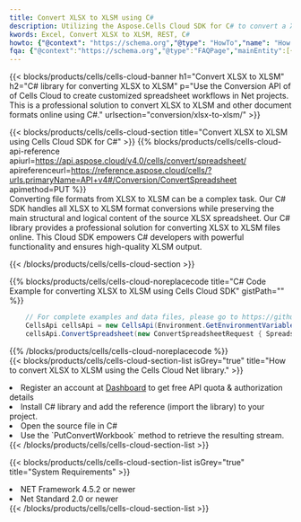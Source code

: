 ```yaml
---
title: Convert XLSX to XLSM using C# 
description: Utilizing the Aspose.Cells Cloud SDK for C# to convert a XLSX format file to a XLSM format file. 
kwords: Excel, Convert XLSX to XLSM, REST, C#
howto: {"@context": "https://schema.org","@type": "HowTo","name": "How to convert XLSX to XLSM using the Cells Cloud Net library.","description": "How to convert XLSX to XLSM using the Cells Cloud Net library.","image": {"@type": "ImageObject"},"url": "/net/conversion/xlsx-to-xlsm/","step": [{ "@type": "HowToStep","name": "How to convert XLSX to XLSM using the Cells Cloud Net library. step 1", "image": {"@type": "ImageObject",},"url": "/net/conversion/xlsx-to-xlsm/","text": "Register an account at <a href='https://dashboard.aspose.cloud/'>Dashboard</a> to get free API quota & authorization details",},{ "@type": "HowToStep","name": "How to convert XLSX to XLSM using the Cells Cloud Net library. step 1", "image": {"@type": "ImageObject",},"url": "/net/conversion/xlsx-to-xlsm/","text": "Install C# library and add the reference (import the library) to your project.",},{ "@type": "HowToStep","name": "How to convert XLSX to XLSM using the Cells Cloud Net library. step 1", "image": {"@type": "ImageObject",},"url": "/net/conversion/xlsx-to-xlsm/","text": "Open the source file in C#",},{ "@type": "HowToStep","name": "How to convert XLSX to XLSM using the Cells Cloud Net library. step 1", "image": {"@type": "ImageObject",},"url": "/net/conversion/xlsx-to-xlsm/","text": "Use the `PutConvertWorkbook` method to retrieve the resulting stream.",}, ],"supply": {"@type": "HowToSupply","name": "document"},"tool": [{"@type": "HowToTool","name": "Visual Studio, Visual Studio Code, Rider "},{"@type": "HowToTool","name": "Aspose Cells"}],"totalTime": "PT6M"}
fqa: {"@context":"https://schema.org","@type":"FAQPage","mainEntity":[{"@type":"Question","name":"Why convert file formats in C# using REST API?","acceptedAnswer":{"@type":"Answer","text":"Documents are encoded in many ways, and some files may be incompatible with the software you use. To open and read such files, just convert them to appropriate file formats.<br/><ol><li>Install .NET SDK and add the reference (import the library) to your project.</li><li>Open the source file in C# using REST API.</li><li>Call the PutConvertWorkbookRequest() method, passing an output filename with required extension.</li><li>Get the result of conversion as a separate file.</li></ol>"}},{"@type":"Question","name":"What file formats can I convert with your C# library?","acceptedAnswer":{"@type":"Answer","text":"We support a variety of file formats for conversion using .NET library, including XLSX, Excel, xls , PDF, CSV, HTML, Markdown, XML, PNG, JPG, TIFF, Json, TXT and many more."}},{"@type":"Question","name":"What is the maximum allowed file size for conversion using this .NET library?","acceptedAnswer":{"@type":"Answer","text":"There are no file size limits for format conversions using .NET library."}}]}
---
```



{{< blocks/products/cells/cells-cloud-banner h1="Convert XLSX to XLSM" h2="C# library for converting XLSX to XLSM" p="Use the Conversion API of of Cells Cloud to create customized spreadsheet workflows in Net projects. This is a professional solution to convert XLSX to XLSM and other document formats online using C#." urlsection="conversion/xlsx-to-xlsm/" >}}

{{< blocks/products/cells/cells-cloud-section  title="Convert XLSX to XLSM using Cells Cloud SDK for C#" >}}
{{% blocks/products/cells/cells-cloud-api-reference  apiurl=https://api.aspose.cloud/v4.0/cells/convert/spreadsheet/  apireferenceurl=https://reference.aspose.cloud/cells/?urls.primaryName=API+v4#/Conversion/ConvertSpreadsheet  apimethod=PUT %}}
<br/>
Converting file formats from XLSX to XLSM can be a complex task. Our C# SDK handles all XLSX to XLSM format conversions while preserving the main structural and logical content of the source XLSX spreadsheet. Our C# library provides a professional solution for converting XLSX to XLSM files online. This Cloud SDK empowers C# developers with powerful functionality and ensures high-quality XLSM output.

{{< /blocks/products/cells/cells-cloud-section >}}

{{% blocks/products/cells/cells-cloud-noreplacecode title="C# Code Example for converting XLSX to XLSM using Cells Cloud SDK" gistPath="" %}}
 
```cs
    // For complete examples and data files, please go to https://github.com/aspose-cells-cloud/aspose-cells-cloud-dotnet/
    CellsApi cellsApi = new CellsApi(Environment.GetEnvironmentVariable("ProductClientId"), Environment.GetEnvironmentVariable("ProductClientSecret"));
    cellsApi.ConvertSpreadsheet(new ConvertSpreadsheetRequest { Spreadsheet = "EmployeeSalesSummary.xlsx", format = "xlsm" }, "EmployeeSalesSummary.xlsm");
```
 
{{% /blocks/products/cells/cells-cloud-noreplacecode  %}}
<br/>
{{< blocks/products/cells/cells-cloud-section-list isGrey="true"  title="How to convert XLSX to XLSM using the Cells Cloud Net library." >}}
<li>Register an account at <a href="https://dashboard.aspose.cloud/">Dashboard</a> to get free API quota & authorization details</li>
<li>Install C# library and add the reference (import the library) to your project.</li>
<li>Open the source file in C#</li>
<li>Use the `PutConvertWorkbook` method to retrieve the resulting stream.</li>
{{< /blocks/products/cells/cells-cloud-section-list >}}

{{< blocks/products/cells/cells-cloud-section-list isGrey="true"  title="System Requirements" >}}
<li>NET Framework 4.5.2 or newer</li>
<li>Net Standard 2.0 or newer</li>
{{< /blocks/products/cells/cells-cloud-section-list >}}
